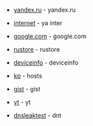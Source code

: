 - [yandex.ru](https://yandex.ru) - yandex.ru
- [internet](https://ya.ru/internet) - ya inter

- [google.com](https://google.com) - google.com

- [rustore](https://apps.rustore.ru/) - rustore

- [deviceinfo](https://www.deviceinfo.me/) - deviceinfo

- [kp](file:///etc/hosts) - hosts

- [gist](https://gist.github.com) - gist

- [yt](https://youtube.com/) - yt

- [dnsleaktest](https://dnsleaktest.com/) - dnt
